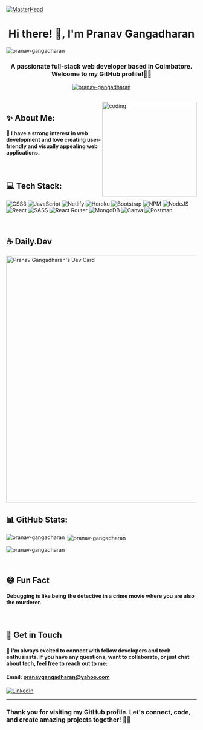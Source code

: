 <!--[![MasterHead](https://repository-images.githubusercontent.com/588181932/e36ec678-7984-4cdd-8e4c-a3932772ff8e)](https://rishavchanda.io)-->
[![MasterHead](https://i.pinimg.com/originals/fa/7b/4b/fa7b4bdc3b2f73e749e5c2c646d4ae13.gif)](https://rishavchanda.io)

<h1 align="center"> Hi there! 👋, I'm Pranav Gangadharan</h1>
<p align="left"> <img src="https://komarev.com/ghpvc/?username=pranav-gangadharan&label=Profile%20views&color=0e75b6&style=flat" alt="pranav-gangadharan" /> </p>
<h3 align="center">A passionate full-stack web developer based in Coimbatore. Welcome to my GitHub profile!👨‍💻</h3>

<p align="center"> <a href="https://github.com/ryo-ma/github-profile-trophy"><img src="https://github-profile-trophy.vercel.app/?username=pranav-gangadharan" alt="pranav-gangadharan" /></a> </p>
<br>
<img align="right" alt="coding" width="250" src="https://camo.githubusercontent.com/cae12fddd9d6982901d82580bdf321d81fb299141098ca1c2d4891870827bf17/68747470733a2f2f6d69726f2e6d656469756d2e636f6d2f6d61782f313336302f302a37513379765349765f7430696f4a2d5a2e676966">

<h2>✨ About Me:</h2>
<h4 align="left">🚀 I have a strong interest in web development and love creating user-friendly and visually appealing web applications.</h4>
<br>
<div>
<h2>💻 Tech Stack:</h2>

![CSS3](https://img.shields.io/badge/css3-%231572B6.svg?style=for-the-badge&logo=css3&logoColor=white) ![JavaScript](https://img.shields.io/badge/javascript-%23323330.svg?style=for-the-badge&logo=javascript&logoColor=%23F7DF1E) ![Netlify](https://img.shields.io/badge/netlify-%23000000.svg?style=for-the-badge&logo=netlify&logoColor=#00C7B7) ![Heroku](https://img.shields.io/badge/heroku-%23430098.svg?style=for-the-badge&logo=heroku&logoColor=white) ![Bootstrap](https://img.shields.io/badge/bootstrap-%23563D7C.svg?style=for-the-badge&logo=bootstrap&logoColor=white) ![NPM](https://img.shields.io/badge/NPM-%23000000.svg?style=for-the-badge&logo=npm&logoColor=white) ![NodeJS](https://img.shields.io/badge/node.js-6DA55F?style=for-the-badge&logo=node.js&logoColor=white) ![React](https://img.shields.io/badge/react-%2320232a.svg?style=for-the-badge&logo=react&logoColor=%2361DAFB) ![SASS](https://img.shields.io/badge/SASS-hotpink.svg?style=for-the-badge&logo=SASS&logoColor=white) ![React Router](https://img.shields.io/badge/React_Router-CA4245?style=for-the-badge&logo=react-router&logoColor=white) ![MongoDB](https://img.shields.io/badge/MongoDB-%234ea94b.svg?style=for-the-badge&logo=mongodb&logoColor=white) ![Canva](https://img.shields.io/badge/Canva-%2300C4CC.svg?style=for-the-badge&logo=Canva&logoColor=white) ![Postman](https://img.shields.io/badge/Postman-FF6C37?style=for-the-badge&logo=postman&logoColor=white)
</div>
<br>

## ☕️ Daily.Dev

<a href="https://app.daily.dev/pranavgs"><img src="https://api.daily.dev/devcards/v2/wUpeGuAbyjkKKnMplYN0k.png?r=p2b&type=wide" width="652" alt="Pranav Gangadharan's Dev Card"/></a>

## 📊 GitHub Stats:

<div>
<p><img align="left" src="https://github-readme-stats.vercel.app/api/top-langs?username=pranav-gangadharan&show_icons=true&locale=en&layout=compact" alt="pranav-gangadharan" /></p>
<p>&nbsp;<img align="center" src="https://github-readme-stats.vercel.app/api?username=pranav-gangadharan&show_icons=true&locale=en" alt="pranav-gangadharan" /></p>
<p><img align="center" src="https://github-readme-streak-stats.herokuapp.com/?user=pranav-gangadharan" alt="pranav-gangadharan" /></p>
</div>
<br>

## 😅 Fun Fact
#### Debugging is like being the detective in a crime movie where you are also the murderer.
<br>

## 📱 Get in Touch

#### 💬 I'm always excited to connect with fellow developers and tech enthusiasts. If you have any questions, want to collaborate, or just chat about tech, feel free to reach out to me:

#### Email: pranavgangadharan@yahoo.com

[![LinkedIn](https://img.shields.io/badge/LinkedIn-%230077B5.svg?logo=linkedin&logoColor=white)](https://linkedin.com/in/pranavgangadharan)
<br>

---

### Thank you for visiting my GitHub profile. Let's connect, code, and create amazing projects together! 🚀✨






